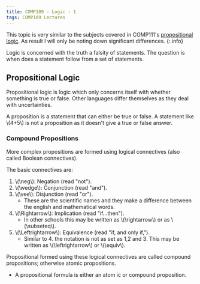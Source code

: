 ```yaml
---
title: COMP109 - Logic - 1
tags: COMP109 Lectures
---
```

This topic is very similar to the subjects covered in COMP111's [propositional logic]({{site.baseurl}}/comp111/lectures/2020-11-12-1). As result I will only be noting down significant differences.
{:.info}

Logic is concerned with the truth a falsity of statements. The question is when does a statement follow from a set of statements.

## Propositional Logic
Propositional logic is logic which only concerns itself with whether something is true or false. Other languages differ themselves as they deal with uncertainties.

A proposition is a statement that can either be true or false. A statement like &#92;(4+5&#92;) is not a proposition as it doesn't give a true or false answer.

### Compound Propositions
More complex propositions are formed using logical connectives (also called Boolean connectives).

The basic connectives are:

1. &#92;(\neg&#92;): Negation (read "not").
1. &#92;(\wedge&#92;): Conjunction (read "and").
1. &#92;(\vee&#92;): Disjunction (read "or").
    * These are the scientific names and they make a difference between the english and mathematical words.
1. &#92;(\Rightarrow&#92;): Implication (read "if...then").
    * In other schools this may be written as &#92;(\rightarrow&#92;) or as &#92;(\subseteq&#92;).
1. &#92;(\Leftrightarrow&#92;): Equivalence (read "if, and only if,").
    * Similar to 4. the notation is not as set as 1,2 and 3. This may be written as &#92;(\leftrightarrow&#92;) or &#92;(\equiv&#92;).
    
Propositional formed using these logical connectives are called compound propositions; otherwise atomic propositions.

* A propositional formula is either an atom ic or compound proposition.

